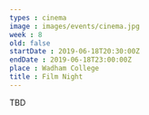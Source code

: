 ```yaml
---
types : cinema
image : images/events/cinema.jpg
week : 8
old: false
startDate : 2019-06-18T20:30:00Z
endDate : 2019-06-18T23:00:00Z
place : Wadham College
title : Film Night
---
```


TBD

